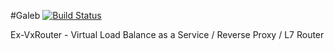 #Galeb
[![Build Status](https://travis-ci.org/galeb/galeb.svg?branch=develop)](https://travis-ci.org/galeb/galeb)

Ex-VxRouter - Virtual Load Balance as a Service / Reverse Proxy / L7 Router
